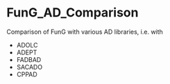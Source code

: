 # FunG_AD_Comparison
Comparison of FunG with various AD libraries, i.e. with
 * ADOLC
 * ADEPT
 * FADBAD
 * SACADO
 * CPPAD
